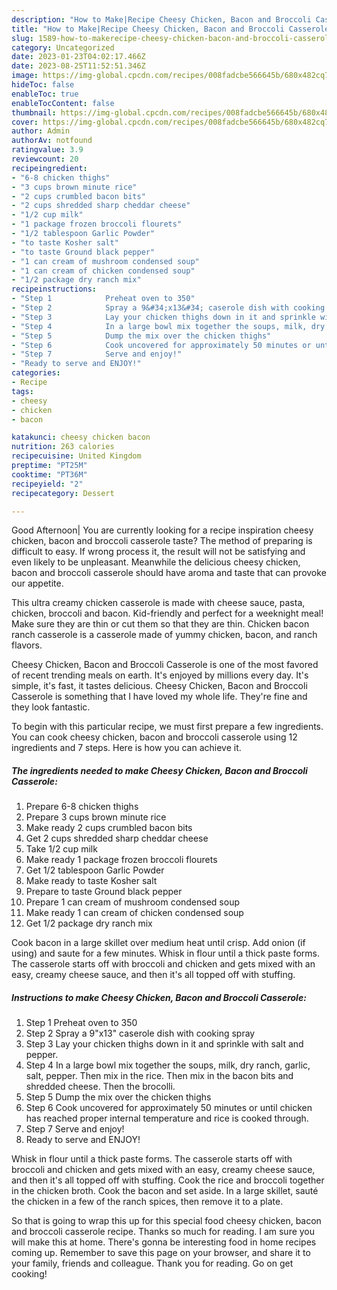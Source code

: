 ```yaml
---
description: "How to Make|Recipe Cheesy Chicken, Bacon and Broccoli Casserole {That is Special"
title: "How to Make|Recipe Cheesy Chicken, Bacon and Broccoli Casserole {That is Special"
slug: 1589-how-to-makerecipe-cheesy-chicken-bacon-and-broccoli-casserole-that-is-special
category: Uncategorized
date: 2023-01-23T04:02:17.466Z
date: 2023-08-25T11:52:51.346Z
image: https://img-global.cpcdn.com/recipes/008fadcbe566645b/680x482cq70/cheesy-chicken-bacon-and-broccoli-casserole-recipe-main-photo.jpg
hideToc: false
enableToc: true
enableTocContent: false
thumbnail: https://img-global.cpcdn.com/recipes/008fadcbe566645b/680x482cq70/cheesy-chicken-bacon-and-broccoli-casserole-recipe-main-photo.jpg
cover: https://img-global.cpcdn.com/recipes/008fadcbe566645b/680x482cq70/cheesy-chicken-bacon-and-broccoli-casserole-recipe-main-photo.jpg
author: Admin
authorAv: notfound
ratingvalue: 3.9
reviewcount: 20
recipeingredient:
- "6-8 chicken thighs"
- "3 cups brown minute rice"
- "2 cups crumbled bacon bits"
- "2 cups shredded sharp cheddar cheese"
- "1/2 cup milk"
- "1 package frozen broccoli flourets"
- "1/2 tablespoon Garlic Powder"
- "to taste Kosher salt"
- "to taste Ground black pepper"
- "1 can cream of mushroom condensed soup"
- "1 can cream of chicken condensed soup"
- "1/2 package dry ranch mix"
recipeinstructions:
- "Step 1            Preheat oven to 350"
- "Step 2            Spray a 9&#34;x13&#34; caserole dish with cooking spray"
- "Step 3            Lay your chicken thighs down in it and sprinkle with salt and pepper."
- "Step 4            In a large bowl mix together the soups, milk, dry ranch, garlic, salt, pepper. Then mix in the rice. Then mix in the bacon bits and shredded cheese. Then the brocolli."
- "Step 5            Dump the mix over the chicken thighs"
- "Step 6            Cook uncovered for approximately 50 minutes or until chicken has reached proper internal temperature and rice is cooked through."
- "Step 7            Serve and enjoy!"
- "Ready to serve and ENJOY!"
categories:
- Recipe
tags:
- cheesy
- chicken
- bacon

katakunci: cheesy chicken bacon 
nutrition: 263 calories
recipecuisine: United Kingdom
preptime: "PT25M"
cooktime: "PT36M"
recipeyield: "2"
recipecategory: Dessert

---
```



Good Afternoon| You are currently looking for a recipe inspiration cheesy chicken, bacon and broccoli casserole taste? The method of preparing is difficult to easy. If wrong process it, the result will not be satisfying and even likely to be unpleasant. Meanwhile the delicious cheesy chicken, bacon and broccoli casserole should have aroma and taste that can provoke our appetite.





This ultra creamy chicken casserole is made with cheese sauce, pasta, chicken, broccoli and bacon. Kid-friendly and perfect for a weeknight meal! Make sure they are thin or cut them so that they are thin. Chicken bacon ranch casserole is a casserole made of yummy chicken, bacon, and ranch flavors.

Cheesy Chicken, Bacon and Broccoli Casserole is one of the most favored of recent trending meals on earth. It's enjoyed by millions every day. It's simple, it's fast, it tastes delicious. Cheesy Chicken, Bacon and Broccoli Casserole is something that I have loved my whole life. They're fine and they look fantastic.


To begin with this particular recipe, we must first prepare a few ingredients. You can cook cheesy chicken, bacon and broccoli casserole using 12 ingredients and 7 steps. Here is how you can achieve it.

<!--inarticleads1-->

##### The ingredients needed to make Cheesy Chicken, Bacon and Broccoli Casserole:

1. Prepare 6-8 chicken thighs
1. Prepare 3 cups brown minute rice
1. Make ready 2 cups crumbled bacon bits
1. Get 2 cups shredded sharp cheddar cheese
1. Take 1/2 cup milk
1. Make ready 1 package frozen broccoli flourets
1. Get 1/2 tablespoon Garlic Powder
1. Make ready to taste Kosher salt
1. Prepare to taste Ground black pepper
1. Prepare 1 can cream of mushroom condensed soup
1. Make ready 1 can cream of chicken condensed soup
1. Get 1/2 package dry ranch mix


Cook bacon in a large skillet over medium heat until crisp. Add onion (if using) and saute for a few minutes. Whisk in flour until a thick paste forms. The casserole starts off with broccoli and chicken and gets mixed with an easy, creamy cheese sauce, and then it&#39;s all topped off with stuffing. 

<!--inarticleads2-->

##### Instructions to make Cheesy Chicken, Bacon and Broccoli Casserole:

1. Step 1            Preheat oven to 350
1. Step 2            Spray a 9&#34;x13&#34; caserole dish with cooking spray
1. Step 3            Lay your chicken thighs down in it and sprinkle with salt and pepper.
1. Step 4            In a large bowl mix together the soups, milk, dry ranch, garlic, salt, pepper. Then mix in the rice. Then mix in the bacon bits and shredded cheese. Then the brocolli.
1. Step 5            Dump the mix over the chicken thighs
1. Step 6            Cook uncovered for approximately 50 minutes or until chicken has reached proper internal temperature and rice is cooked through.
1. Step 7            Serve and enjoy!
1. Ready to serve and ENJOY!

Whisk in flour until a thick paste forms. The casserole starts off with broccoli and chicken and gets mixed with an easy, creamy cheese sauce, and then it&#39;s all topped off with stuffing. Cook the rice and broccoli together in the chicken broth. Cook the bacon and set aside. In a large skillet, sauté the chicken in a few of the ranch spices, then remove it to a plate. 

So that is going to wrap this up for this special food cheesy chicken, bacon and broccoli casserole recipe. Thanks so much for reading. I am sure you will make this at home. There's gonna be interesting food in home recipes coming up. Remember to save this page on your browser, and share it to your family, friends and colleague. Thank you for reading. Go on get cooking!
